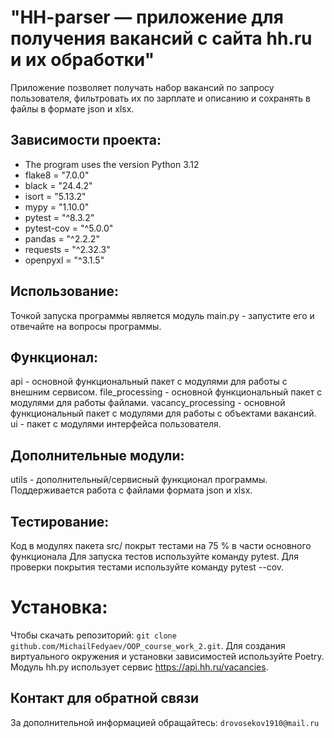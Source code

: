 # "HH-parser — приложение для получения вакансий с сайта hh.ru и их обработки"

Приложение позволяет получать набор вакансий по запросу пользователя, фильтровать их по зарплате и описанию
и сохранять в файлы в формате json и xlsx.

## Зависимости проекта:
- The program uses the version Python 3.12
- flake8 = "7.0.0"
- black = "24.4.2"
- isort = "5.13.2"
- mypy = "1.10.0"
- pytest = "^8.3.2"
- pytest-cov = "^5.0.0"
- pandas = "^2.2.2"
- requests = "^2.32.3"
- openpyxl = "^3.1.5"

## Использование:

Точкой запуска программы является модуль main.py - запустите его и отвечайте на вопросы программы.

## Функционал:

api - основной функциональный пакет с модулями для работы с внешним сервисом.
file_processing - основной функциональный пакет с модулями для работы файлами.
vacancy_processing - основной функциональный пакет с модулями для работы с объектами вакансий.
ui - пакет с модулями интерфейса пользователя.

## Дополнительные модули:

utils - дополнительный/сервисный функционал программы.
Поддерживается работа с файлами формата json и xlsx.

## Тестирование:
Код в модулях пакета src/ покрыт тестами на 75 % в части основного функционала Для запуска тестов используйте команду pytest.
Для проверки покрытия тестами используйте команду pytest --cov.

# Установка:
Чтобы скачать репозиторий: `git clone github.com/MichailFedyaev/OOP_course_work_2.git`.
Для создания виртуального окружения и установки зависимостей используйте Poetry.
Модуль hh.py использует сервис https://api.hh.ru/vacancies.

## Контакт для обратной связи
За дополнительной информацией обращайтесь: `drovosekov1910@mail.ru`